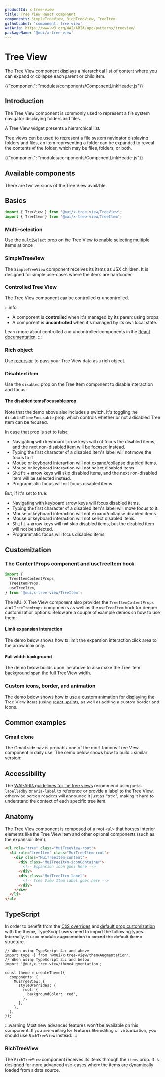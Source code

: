 ```yaml
---
productId: x-tree-view
title: Tree View React component
components: SimpleTreeView, RichTreeView, TreeItem
githubLabel: 'component: tree view'
waiAria: https://www.w3.org/WAI/ARIA/apg/patterns/treeview/
packageName: '@mui/x-tree-view'
---
```


# Tree View

<p class="description">The Tree View component displays a hierarchical list of content where you can expand or collapse each parent or child item.</p>

{{"component": "modules/components/ComponentLinkHeader.js"}}

## Introduction

The Tree View component is commonly used to represent a file system navigator displaying folders and files.

<p class="description">A Tree View widget presents a hierarchical list.</p>

Tree views can be used to represent a file system navigator displaying folders and files, an item representing a folder can be expanded to reveal the contents of the folder, which may be files, folders, or both.

{{"component": "modules/components/ComponentLinkHeader.js"}}

## Available components

There are two versions of the Tree View available.

## Basics

```jsx
import { TreeView } from '@mui/x-tree-view/TreeView';
import { TreeItem } from '@mui/x-tree-view/TreeItem';
```

### Multi-selection

Use the `multiSelect` prop on the Tree View to enable selecting multiple items at once.

### SimpleTreeView

The `SimpleTreeView` component receives its items as JSX children.
It is designed for simple use-cases where the items are hardcoded.

<!-- {{"demo": "BasicSimpleTreeView.js"}} -->

### Controlled Tree View

The Tree View component can be controlled or uncontrolled.

<!-- {{"demo": "ControlledTreeView.js"}} -->

:::info

- A component is **controlled** when it's managed by its parent using props.
- A component is **uncontrolled** when it's managed by its own local state.

Learn more about controlled and uncontrolled components in the [React documentation](https://react.dev/learn/sharing-state-between-components#controlled-and-uncontrolled-components).
:::

### Rich object

Use [recursion](https://developer.mozilla.org/en-US/docs/Glossary/Recursion) to pass your Tree View data as a rich object.

<!-- {{"demo": "RichObjectTreeView.js"}} -->

### Disabled item

Use the `disabled` prop on the Tree Item component to disable interaction and focus:

<!-- {{"demo": "DisabledTreeItems.js"}} -->

#### The disabledItemsFocusable prop

Note that the demo above also includes a switch.
It's toggling the `disabledItemsFocusable` prop, which controls whether or not a disabled Tree Item can be focused.

In case that prop is set to false:

- Navigating with keyboard arrow keys will not focus the disabled items, and the next non-disabled item will be focused instead.
- Typing the first character of a disabled item's label will not move the focus to it.
- Mouse or keyboard interaction will not expand/collapse disabled items.
- Mouse or keyboard interaction will not select disabled items.
- <kbd class="key">Shift</kbd> + arrow keys will skip disabled items, and the next non-disabled item will be selected instead.
- Programmatic focus will not focus disabled items.

But, if it's set to true:

- Navigating with keyboard arrow keys will focus disabled items.
- Typing the first character of a disabled item's label will move focus to it.
- Mouse or keyboard interaction will not expand/collapse disabled items.
- Mouse or keyboard interaction will not select disabled items.
- <kbd class="key">Shift</kbd> + arrow keys will not skip disabled items, but the disabled item will not be selected.
- Programmatic focus will focus disabled items.

## Customization

### The ContentProps component and useTreeItem hook

```jsx
import {
  TreeItemContentProps,
  TreeItemProps,
  useTreeItem,
} from '@mui/x-tree-view/TreeItem';
```

The MUI X Tree View component also provides the `TreeItemContentProps` and `TreeItemProps` components as well as the `useTreeItem` hook for deeper customization options.
Below are a couple of example demos on how to use them:

#### Limit expansion interaction

The demo below shows how to limit the expansion interaction click area to the arrow icon only.

<!-- {{"demo": "IconExpansionTreeView.js", "defaultCodeOpen": false}} -->

#### Full width background

The demo below builds upon the above to also make the Tree Item background span the full Tree View width.

<!-- {{"demo": "BarTreeView.js", "defaultCodeOpen": false}} -->

### Custom icons, border, and animation

The demo below shows how to use a custom animation for displaying the Tree View items (using [react-sprint](https://www.react-spring.dev/)), as well as adding a custom border and icons.

<!-- {{"demo": "CustomizedTreeView.js"}} -->

## Common examples

### Gmail clone

The Gmail side nav is probably one of the most famous Tree View component in daily use.
The demo below shows how to build a similar version:

<!-- {{"demo": "GmailTreeView.js"}} -->

## Accessibility

The [WAI-ARIA guidelines for the tree views](https://www.w3.org/WAI/ARIA/apg/patterns/treeview/) recommend using `aria-labelledby` or `aria-label` to reference or provide a label to the Tree View, otherwise screen readers will announce it just as "tree", making it hard to understand the context of each specific tree item.

## Anatomy

The Tree View component is composed of a root `<ul>` that houses interior elements like the Tree View Item and other optional components (such as the expansion item).

```html
<ul role="tree" class="MuiTreeView-root">
  <li role="treeItem" class="MuiTreeItem-root">
    <div class="MuiTreeItem-content">
      <div class="MuiTreeItem-iconContainer">
        <!-- Expansion icon goes here -->
      </div>
      <div class="MuiTreeItem-label">
        <!-- Tree View Item label goes here -->
      </div>
    </div>
  </li>
</ul>
```

## TypeScript

In order to benefit from the [CSS overrides](/material-ui/customization/theme-components/#theme-style-overrides) and [default prop customization](/material-ui/customization/theme-components/#theme-default-props) with the theme, TypeScript users need to import the following types.
Internally, it uses module augmentation to extend the default theme structure.

```tsx
// When using TypeScript 4.x and above
import type {} from '@mui/x-tree-view/themeAugmentation';
// When using TypeScript 3.x and below
import '@mui/x-tree-view/themeAugmentation';

const theme = createTheme({
  components: {
    MuiTreeView: {
      styleOverrides: {
        root: {
          backgroundColor: 'red',
        },
      },
    },
  },
});
```

:::warning
Most new advanced features won't be available on this component.
If you are waiting for features like editing or virtualization, you should use `RichTreeView` instead.
:::

### RichTreeView

The `RichTreeView` component receives its items through the `items` prop.
It is designed for more advanced use-cases where the items are dynamically loaded from a data source.

<!-- {{"demo": "BasicRichTreeView.js"}} -->
